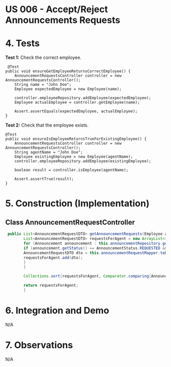 # US 006 - Accept/Reject Announcements Requests

# 4. Tests 

**Test 1:** Check the correct employee. 

	 @Test
    public void ensureGetEmployeeReturnsCorrectEmployee() {
        AnnouncementRequestsController controller = new AnnouncementRequestsController();
        String name = "John Doe";
        Employee expectedEmployee = new Employee(name);

        controller.employeeRepository.addEmployee(expectedEmployee);
        Employee actualEmployee = controller.getEmployee(name);

        Assert.assertEquals(expectedEmployee, actualEmployee);
    }




**Test 2:** Check that the employee exists. 

	@Test
    public void ensureIsEmployeeReturnsTrueForExistingEmployee() {
        AnnouncementRequestsController controller = new AnnouncementRequestsController();
        String agentName = "John Doe";
        Employee existingEmployee = new Employee(agentName);
        controller.employeeRepository.addEmployee(existingEmployee);

        boolean result = controller.isEmployee(agentName);

        Assert.assertTrue(result);
    }



# 5. Construction (Implementation)


## Class AnnouncementRequestController 

```java
 public List<AnnouncementRequestDTO> getAnnouncementRequests(Employee agent) {
        List<AnnouncementRequestDTO> requestsForAgent = new ArrayList<>();
        for (Announcement announcement : this.announcementRepository.getAllAnnouncements()) {
        if (announcement.getStatus() == AnnouncementStatus.REQUESTED && announcement.getAgent().equals(agent)) {
        AnnouncementRequestDTO dto = this.announcementRequestMapper.toDto(announcement);
        requestsForAgent.add(dto);
        }
        }

        Collections.sort(requestsForAgent, Comparator.comparing(AnnouncementRequestDTO::getDate).reversed());

        return requestsForAgent;
        }
```




# 6. Integration and Demo 

N/A

# 7. Observations

N/A




